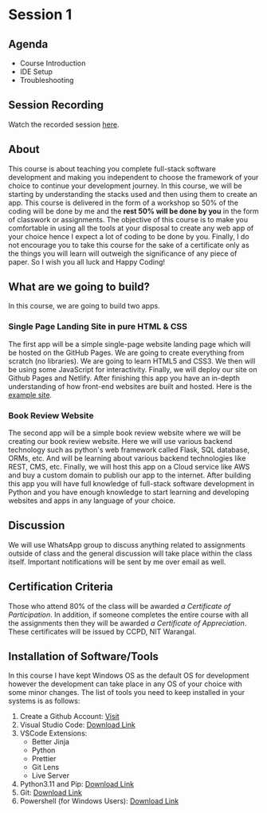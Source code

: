 # Session 1

## Agenda

- Course Introduction
- IDE Setup
- Troubleshooting

## Session Recording

Watch the recorded session [here](https://drive.google.com/file/d/1baflL7tJUYLUJOzDyCkY2-2YoC-stvZD/view?usp=sharing).

## About
This course is about teaching you complete full-stack software development and making you independent to choose the framework of your choice to continue your development journey.
In this course, we will be starting by understanding the stacks used and then using them to create an app.
This course is delivered in the form of a workshop so 50% of the coding will be done by me and the **rest 50% will be done by you** in the form of classwork or assignments.
The objective of this course is to make you comfortable in using all the tools at your disposal to create any web app of your choice hence I expect a lot of coding to be done by you.
Finally, I do not encourage you to take this course for the sake of a certificate only as the things you will learn will outweigh the significance of any piece of paper.
So I wish you all luck and Happy Coding!

## What are we going to build?
In this course, we are going to build two apps. 

### Single Page Landing Site in pure HTML & CSS
The first app will be a simple single-page website landing page which will be hosted on the GitHub Pages. We are going to create everything from scratch (no libraries). We are going to learn HTML5 and CSS3. We then will be using some JavaScript for interactivity. Finally, we will deploy our site on Github Pages and Netlify. After finishing this app you have an in-depth understanding of how front-end websites are built and hosted. Here is the [example site](https://www.okape.co.in/).

### Book Review Website
The second app will be a simple book review website where we will be creating our book review website. Here we will use various backend technology such as python's web framework called Flask, SQL database, ORMs, etc. And will be learning about various backend technologies like REST, CMS, etc. Finally, we will host this app on a Cloud service like AWS and buy a custom domain to publish our app to the internet. After building this app you will have full knowledge of full-stack software development in Python and you have enough knowledge to start learning and developing websites and apps in any language of your choice.

## Discussion
We will use WhatsApp group to discuss anything related to assignments outside of class and the general discussion will take place within the class itself. Important notifications will be sent by me over email as well.

## Certification Criteria
Those who attend 80% of the class will be awarded *a Certificate of Participation*. In addition, if someone completes the entire course with all the assignments then they will be awarded *a Certificate of Appreciation*. These certificates will be issued by CCPD, NIT Warangal.

## Installation of Software/Tools
In this course I have kept Windows OS as the default OS for development however the development can take place in any OS of your choice with some minor changes.
The list of tools you need to keep installed in your systems is as follows:
1. Create a Github Account: [Visit](https://github.com/)
2. Visual Studio Code: [Download Link](https://code.visualstudio.com/download)
3. VSCode Extensions:
    - Better Jinja
    - Python
    - Prettier
    - Git Lens
    - Live Server
4. Python3.11 and Pip: [Download Link](https://www.python.org/downloads/)
5. Git: [Download Link](https://git-scm.com/downloads)
6. Powershell (for Windows Users): [Download Link](https://github.com/PowerShell/PowerShell/releases/tag/v7.3.3)
